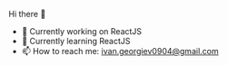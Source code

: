  Hi there 👋

- 🔭 Currently working on ReactJS
- 🌱 Currently learning ReactJS
- 📫 How to reach me: ivan.georgiev0904@gmail.com
